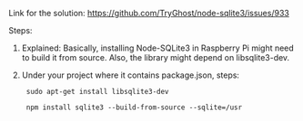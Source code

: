Link for the solution: https://github.com/TryGhost/node-sqlite3/issues/933

Steps:

1. Explained: Basically, installing Node-SQLite3 in Raspberry Pi might need to build it from source. Also, the library might depend on libsqlite3-dev.
2. Under your project where it contains package.json, steps: 

        sudo apt-get install libsqlite3-dev

        npm install sqlite3 --build-from-source --sqlite=/usr
